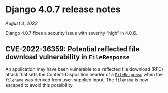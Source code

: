# Django 4.0.7 release notes

*August 3, 2022*

Django 4.0.7 fixes a security issue with severity “high” in 4.0.6.

## CVE-2022-36359: Potential reflected file download vulnerability in `FileResponse`

An application may have been vulnerable to a reflected file download (RFD)
attack that sets the Content-Disposition header of a
[`FileResponse`](../ref/request-response.md#django.http.FileResponse) when the `filename` was derived from
user-supplied input. The `filename` is now escaped to avoid this possibility.
